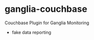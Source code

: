 ganglia-couchbase
=================

Couchbase Plugin for Ganglia Monitoring
- fake data reporting 
